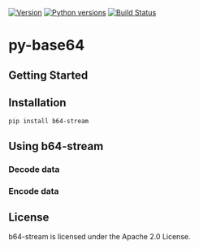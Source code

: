 [![Version](https://img.shields.io/pypi/v/b64-stream)](https://pypi.org/project/b64-stream/)
[![Python versions](https://img.shields.io/pypi/pyversions/b64-stream)](https://pypi.org/project/b64-stream/)
[![Build Status](https://travis-ci.org/ikrivosheev/py-base64.svg?branch=master)](https://travis-ci.org/ikrivosheev/py-base64)

# py-base64


## Getting Started



## Installation

```
pip install b64-stream
```


## Using b64-stream

### Decode data

### Encode data


## License
b64-stream is licensed under the Apache 2.0 License.
